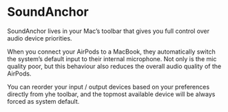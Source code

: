# SoundAnchor

SoundAnchor lives in your Mac’s toolbar that gives you full control over audio device priorities.

When you connect your AirPods to a MacBook, they automatically switch the system’s default input to their internal microphone. Not only is the mic quality poor, but this behaviour also reduces the overall audio quality of the AirPods.

You can reorder your input / output devices based on your preferences directly from yhe toolbar, and the topmost available device will be always forced as system default.
